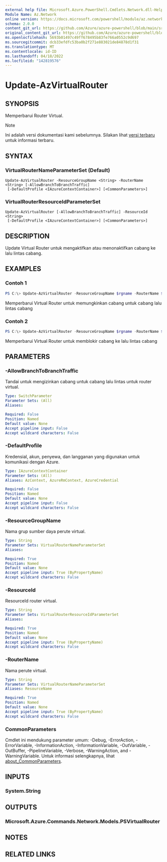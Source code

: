 ```yaml
---
external help file: Microsoft.Azure.PowerShell.Cmdlets.Network.dll-Help.xml
Module Name: Az.Network
online version: https://docs.microsoft.com/powershell/module/az.network/update-azvirtualrouter
schema: 2.0.0
content_git_url: https://github.com/Azure/azure-powershell/blob/main/src/Network/Network/help/Update-AzVirtualRouter.md
original_content_git_url: https://github.com/Azure/azure-powershell/blob/main/src/Network/Network/help/Update-AzVirtualRouter.md
ms.openlocfilehash: 5693b01497c49ff678495b83fe766a0552c9d697
ms.sourcegitcommit: dcb33efdfc53ba0b2f271e883021de84878d1f31
ms.translationtype: MT
ms.contentlocale: id-ID
ms.lasthandoff: 04/18/2022
ms.locfileid: "142819576"
---
```

# Update-AzVirtualRouter

## SYNOPSIS
Memperbarui Router Virtual. 

> [!NOTE]
>Ini adalah versi dokumentasi kami sebelumnya. Silakan lihat [versi terbaru](/powershell/module/az.network/update-azvirtualrouter) untuk informasi terbaru.

## SYNTAX

### VirtualRouterNameParameterSet (Default)
```
Update-AzVirtualRouter -ResourceGroupName <String> -RouterName <String> [-AllowBranchToBranchTraffic]
 [-DefaultProfile <IAzureContextContainer>] [<CommonParameters>]
```

### VirtualRouterResourceIdParameterSet
```
Update-AzVirtualRouter [-AllowBranchToBranchTraffic] -ResourceId <String>
 [-DefaultProfile <IAzureContextContainer>] [<CommonParameters>]
```

## DESCRIPTION
Update Virtual Router untuk mengaktifkan atau menonaktifkan cabang ke lalu lintas cabang.

## EXAMPLES

### Contoh 1
```powershell
PS C:\> Update-AzVirtualRouter -ResourceGroupName $rgname -RouterName $virtualRouterName -AllowBranchToBranchTraffic
```

Memperbarui Virtual Router untuk memungkinkan cabang untuk cabang lalu lintas cabang

### Contoh 2
```powershell
PS C:\> Update-AzVirtualRouter -ResourceGroupName $rgname -RouterName $virtualRouterName
```

Memperbarui Virtual Router untuk memblokir cabang ke lalu lintas cabang

## PARAMETERS

### -AllowBranchToBranchTraffic
Tandai untuk mengizinkan cabang untuk cabang lalu lintas untuk router virtual.

```yaml
Type: SwitchParameter
Parameter Sets: (All)
Aliases:

Required: False
Position: Named
Default value: None
Accept pipeline input: False
Accept wildcard characters: False
```

### -DefaultProfile
Kredensial, akun, penyewa, dan langganan yang digunakan untuk komunikasi dengan Azure.

```yaml
Type: IAzureContextContainer
Parameter Sets: (All)
Aliases: AzContext, AzureRmContext, AzureCredential

Required: False
Position: Named
Default value: None
Accept pipeline input: False
Accept wildcard characters: False
```

### -ResourceGroupName
Nama grup sumber daya perute virtual.

```yaml
Type: String
Parameter Sets: VirtualRouterNameParameterSet
Aliases:

Required: True
Position: Named
Default value: None
Accept pipeline input: True (ByPropertyName)
Accept wildcard characters: False
```

### -ResourceId
ResourceId router virtual.

```yaml
Type: String
Parameter Sets: VirtualRouterResourceIdParameterSet
Aliases:

Required: True
Position: Named
Default value: None
Accept pipeline input: True (ByPropertyName)
Accept wildcard characters: False
```

### -RouterName
Nama perute virtual.

```yaml
Type: String
Parameter Sets: VirtualRouterNameParameterSet
Aliases: ResourceName

Required: True
Position: Named
Default value: None
Accept pipeline input: True (ByPropertyName)
Accept wildcard characters: False
```

### CommonParameters
Cmdlet ini mendukung parameter umum: -Debug, -ErrorAction, -ErrorVariable, -InformationAction, -InformationVariable, -OutVariable, -OutBuffer, -PipelineVariable, -Verbose, -WarningAction, and -WarningVariable. Untuk informasi selengkapnya, lihat [about_CommonParameters](http://go.microsoft.com/fwlink/?LinkID=113216).

## INPUTS

### System.String

## OUTPUTS

### Microsoft.Azure.Commands.Network.Models.PSVirtualRouter

## NOTES

## RELATED LINKS
